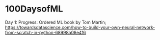 # 100DaysofML
Day 1: 
Progress: Ordered ML book by Tom Martin;
https://towardsdatascience.com/how-to-build-your-own-neural-network-from-scratch-in-python-68998a08e4f6
